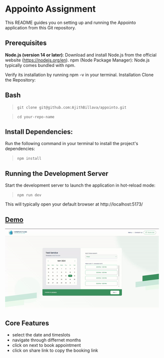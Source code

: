 # Appointo Assignment

This README guides you on setting up and running the Appointo application from this Git repository.


## Prerequisites
**Node.js (version 14 or later)**: Download and install Node.js from the official website (https://nodejs.org/en).
npm (Node Package Manager): Node.js typically comes bundled with npm.

 Verify its installation by running npm -v in your terminal.
Installation
Clone the Repository:


## Bash


>`git clone git@github.com:AjithBillava/appointo.git`

>`cd your-repo-name`

## Install Dependencies:

Run the following command in your terminal to install the project's dependencies:

> `npm install`


## Running the Development Server
Start the development server to launch the application in hot-reload mode:
>`npm run dev`


This will typically open your default browser at  http://localhost:5173/ 

## [Demo](https://appointo.vercel.app/)

![Appoint-to working](./public/appoint-working.gif "Its how appointo works")


## Core Features
- select the date and timeslots
- navigate through differnet months
- click on next to book appointment
- click on share link to copy the booking link
